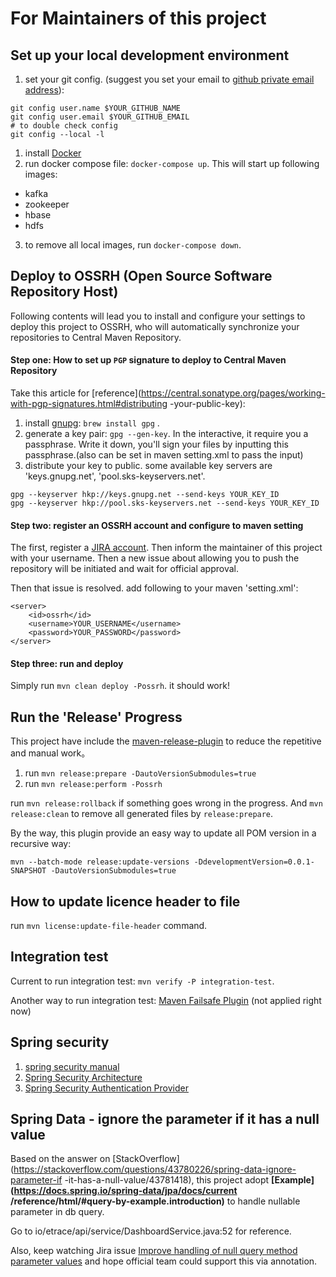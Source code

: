 # For Maintainers of this project

## Set up your local development environment

1. set your git config. (suggest you set your email to [github private email address](https://github.com/settings/emails)):

```
git config user.name $YOUR_GITHUB_NAME
git config user.email $YOUR_GITHUB_EMAIL
# to double check config
git config --local -l
```

1. install [Docker](https://www.docker.com/products/docker-desktop)
2. run docker compose file: `docker-compose up`. This will start up following images:

- kafka
- zookeeper
- hbase
- hdfs

3. to remove all local images, run `docker-compose down`.

## Deploy to OSSRH (Open Source Software Repository Host)

Following contents will lead you to install and configure your settings to deploy this project to OSSRH,
who will automatically synchronize your repositories to Central Maven Repository.

#### Step one: How to set up `PGP` signature to deploy to Central Maven Repository

Take this article for [reference](https://central.sonatype.org/pages/working-with-pgp-signatures.html#distributing
-your-public-key):

1. install [gnupg](https://formulae.brew.sh/formula/gnupg): `brew install gpg` .
2. generate a key pair: `gpg --gen-key`. In the interactive, it require you a passphrase. Write it down, you'll sign
 your files by inputting this passphrase.(also can be set in maven setting.xml to pass the input)
3. distribute your key to public. some available key servers are 'keys.gnupg.net', 'pool.sks-keyservers.net'.

```
gpg --keyserver hkp://keys.gnupg.net --send-keys YOUR_KEY_ID
gpg --keyserver hkp://pool.sks-keyservers.net --send-keys YOUR_KEY_ID
```

#### Step two: register an OSSRH account and configure to maven setting

The first, register a [JIRA account](https://issues.sonatype.org/secure/Signup!default.jspa). 
Then inform the maintainer of this project with your username. Then a new issue about allowing you to 
push the repository will be initiated and wait for official approval.

Then that issue is resolved. add following to your maven 'setting.xml':

```
<server>
    <id>ossrh</id>
    <username>YOUR_USERNAME</username>
    <password>YOUR_PASSWORD</password>
</server>
```

#### Step three: run and deploy

Simply run `mvn clean deploy -Possrh`. it should work!


## Run the 'Release' Progress

This project have include the [maven-release-plugin](https://maven.apache.org/maven-release/maven-release-plugin/index.html) to reduce the repetitive and manual work。

1. run `mvn release:prepare -DautoVersionSubmodules=true`
2. run `mvn release:perform -Possrh`

run `mvn release:rollback` if something goes wrong in the progress. And `mvn release:clean` to remove all generated files by `release:prepare`.

By the way, this plugin provide an easy way to update all POM version in a recursive way: 
```
mvn --batch-mode release:update-versions -DdevelopmentVersion=0.0.1-SNAPSHOT -DautoVersionSubmodules=true
```

## How to update licence header to file

run `mvn license:update-file-header` command.

## Integration test

Current to run integration test: `mvn verify -P integration-test`.

Another way to run integration test: [Maven Failsafe Plugin](http://maven.apache.org/surefire/maven-failsafe-plugin/usage.html) (not applied right now)


## Spring security

1. [spring security manual](https://docs.spring.io/spring-security/site/docs/5.1.10.RELEASE/reference/htmlsingle)
2. [Spring Security Architecture](https://spring.io/guides/topicals/spring-security-architecture)
3. [Spring Security Authentication Provider](https://www.baeldung.com/spring-security-authentication-provider)

## Spring Data - ignore the parameter if it has a null value

Based on the answer on [StackOverflow](https://stackoverflow.com/questions/43780226/spring-data-ignore-parameter-if
-it-has-a-null-value/43781418), this project adopt **[Example](https://docs.spring.io/spring-data/jpa/docs/current
/reference/html/#query-by-example.introduction)** to handle nullable parameter in db query.

Go to io/etrace/api/service/DashboardService.java:52 for reference.

Also, keep watching Jira issue [Improve handling of null query method parameter values](https://jira.spring.io/browse/DATAJPA-209) and hope official team
 could support this via annotation. 

 

